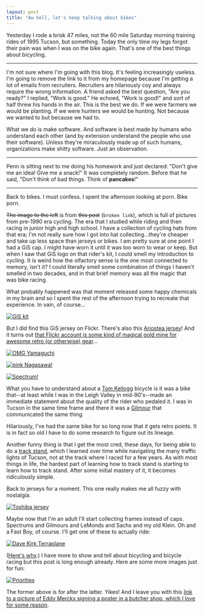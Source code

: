 ```yaml
---
layout: post
title: "Aw hell, let's keep talking about bikes"
---
```


Yesterday I rode a brisk 47 miles, not the 60 mile Saturday morning training rides of 1995 Tucson, but something. Today the only time my legs forgot their pain was when I was on the bike again. That's one of the best things about bicycling. 

---

I'm not sure where I'm going with this blog. It's feeling increasingly useless. I'm going to remove the link to it from my homepage because I'm getting a lot of emails from recruiters. Recruiters are hilariously coy and always require the wrong information. A friend asked the best question, "Are you ready?" I replied, "Work is good." He echoed, "Work is good!" and sort of half threw his hands in the air. This is the best we do. If we were farmers we would be planting. If we were hunters we would be hunting. Not because we wanted to but because we had to.

What we do is make software. And software is best made by humans who understand each other (and by extension understand the people who use their software). Unless they're miraculously made up of such humans, organizations make shitty software. Just an observation.

---

Penn is sitting next to me doing his homework and just declared: "Don't give me an idea! Give me a snack!" It was completely random. Before that he said, "Don't think of bad things. Think of **pancakes**!"

---

Back to bikes. I must confess. I spent the afternoon looking at porn. Bike porn.

~~The image to the left~~ is from ~~this post~~ (`broken link`), which is full of pictures from pre-1990 era cycling. The era that I studied while riding and then racing in junior high and high school. I have a collection of cycling hats from that era; I'm not really sure how I got into hat collecting...they're cheaper and take up less space than jerseys or bikes. I am pretty sure at one point I had a GiS cap. I might have worn it until it was too worn to wear or keep. But when I saw that GiS logo on that rider's kit, I could smell my introduction to cycling. It is weird how the olfactory sense is the one most connected to memory, isn't it? I could literally smell some combination of things I haven't smelled in two decades, and in that brief memory was all the magic that was bike racing. 

What probably happened was that moment released some happy chemicals in my brain and so I spent the rest of the afternoon trying to recreate that experience. In vain, of course...

[![GiS kit](http://farm4.static.flickr.com/3097/2626635126_b860cdabfe_z.jpg "GiS kit")](http://www.flickr.com/photos/sashae/2626635126/in/faves-dealingwith/)

But I did find this GiS jersey on Flickr. There's also this [Ariostea jersey](http://www.flickr.com/photos/sashae/2626636076/in/faves-dealingwith/)! And it turns out [that Flickr account is some kind of magical gold mine for awesome retro (or otherwise) gear](http://www.flickr.com/photos/sashae/)...

[![OMG Yamaguchi](http://farm3.static.flickr.com/2293/2289870697_f2d663f178.jpg "OMG Yamaguchi")](http://www.flickr.com/photos/sashae/2289870697/in/faves-dealingwith/)

[![pink Nagasawa!](http://farm3.static.flickr.com/2207/2500148658_491c7fc0e7.jpg "pink Nagasawa!")](http://www.flickr.com/photos/pedalturista/2500148658/in/faves-dealingwith/)

[![Spectrum!](http://farm2.static.flickr.com/1300/4689592172_8619f2d3f9.jpg "Spectrum!")](http://www.flickr.com/photos/sashae/4689592172/in/faves-dealingwith/)

What you have to understand about a [Tom Kellogg](http://www.spectrum-cycles.com/) bicycle is it was a bike that--at least while I was in the Leigh Valley in mid-90's--made an immediate statement about the quality of the rider who pedaled it. I was in Tucson in the same time frame and there it was a [Gilmour](http://gilmourbicycles.us/) that communicated the same thing. 

Hilariously, I've had the same bike for so long now that _it_ gets retro points. It is in fact so old I have to do some research to figure out its lineage. 

Another funny thing is that I get the most cred, these days, for being able to do a [track stand](http://en.wikipedia.org/wiki/Track_stand), which I learned over time while navigating the many traffic lights of Tucson, not at the track where I raced for a few years. As with most things in life, the hardest part of learning how to track stand is starting to learn how to track stand. After some initial mastery of it, it becomes ridiculously simple.

Back to jerseys for a moment. This one really makes me all fuzzy with nostalgia:

[![Toshiba jersey](http://farm5.static.flickr.com/4069/4230909099_fb0435d561.jpg "Toshiba jersey")](http://www.flickr.com/photos/sashae/4230909099/in/faves-dealingwith/)

Maybe now that I'm an adult I'll start collecting frames instead of caps. Spectrums and Gilmours and LeMonds and Sachs and my old Klein. Oh and a Fast Boy, of course. I'll get one of these to actually ride:

[![Dave Kirk Terraplane](http://farm6.static.flickr.com/5053/5479836041_52a85770b4_z.jpg "Dave Kirk Terraplane")](http://prollyisnotprobably.com/2011/02/2011_nahbs_recon_kirk_framewor.php)

([Here's why](http://redkiteprayer.com/?p=1772).) I have more to show and tell about bicycling and bicycle racing but this post is long enough already. Here are some more images just for fun:

[![Priorities](http://farm6.static.flickr.com/5211/5496071714_733aa65ce8.jpg "Priorities")](http://prollyisnotprobably.com/2011/03/recent_roll_god_is_in_the_deta.php)

The former above is for after the latter. Yikes! And I leave you with this [link to a picture of Eddy Merckx signing a poster in a butcher shop, which I love for some reason](http://www.flickr.com/photos/actu24/3386649913/in/faves-dealingwith/).
